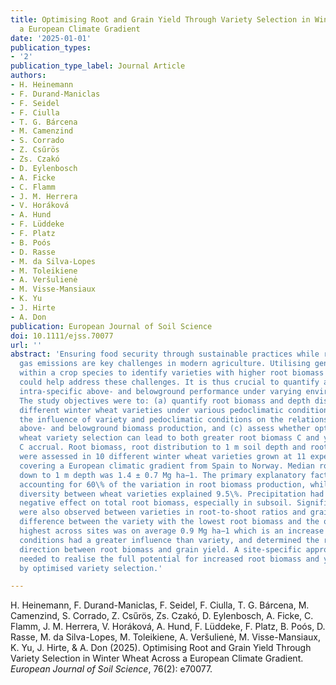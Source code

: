 ```yaml
---
title: Optimising Root and Grain Yield Through Variety Selection in Winter Wheat Across
  a European Climate Gradient
date: '2025-01-01'
publication_types:
- '2'
publication_type_label: Journal Article
authors:
- H. Heinemann
- F. Durand-Maniclas
- F. Seidel
- F. Ciulla
- T. G. Bárcena
- M. Camenzind
- S. Corrado
- Z. Csűrös
- Zs. Czakó
- D. Eylenbosch
- A. Ficke
- C. Flamm
- J. M. Herrera
- V. Horáková
- A. Hund
- F. Lüddeke
- F. Platz
- B. Poós
- D. Rasse
- M. da Silva-Lopes
- M. Toleikiene
- A. Veršulienė
- M. Visse-Mansiaux
- K. Yu
- J. Hirte
- A. Don
publication: European Journal of Soil Science
doi: 10.1111/ejss.70077
url: ''
abstract: 'Ensuring food security through sustainable practices while reducing greenhouse
  gas emissions are key challenges in modern agriculture. Utilising genetic variability
  within a crop species to identify varieties with higher root biomass carbon (C)
  could help address these challenges. It is thus crucial to quantify and understand
  intra-specific above- and belowground performance under varying environmental conditions.
  The study objectives were to: (a) quantify root biomass and depth distribution in
  different winter wheat varieties under various pedoclimatic conditions, (b) investigate
  the influence of variety and pedoclimatic conditions on the relationship between
  above- and belowground biomass production, and (c) assess whether optimised winter
  wheat variety selection can lead to both greater root biomass C and yield, boosting
  C accrual. Root biomass, root distribution to 1 m soil depth and root-to-shoot ratios
  were assessed in 10 different winter wheat varieties grown at 11 experimental sites
  covering a European climatic gradient from Spain to Norway. Median root biomass
  down to 1 m depth was 1.4 ± 0.7 Mg ha−1. The primary explanatory factor was site,
  accounting for 60\% of the variation in root biomass production, while the genetic
  diversity between wheat varieties explained 9.5\%. Precipitation had a significantly
  negative effect on total root biomass, especially in subsoil. Significant differences
  were also observed between varieties in root-to-shoot ratios and grain yield. The
  difference between the variety with the lowest root biomass and the one with the
  highest across sites was on average 0.9 Mg ha−1 which is an increase of 45\%. Pedoclimatic
  conditions had a greater influence than variety, and determined the relationship''s
  direction between root biomass and grain yield. A site-specific approach is, therefore,
  needed to realise the full potential for increased root biomass and yield offered
  by optimised variety selection.'

---
```


H. Heinemann, F. Durand-Maniclas, F. Seidel, F. Ciulla, T. G. Bárcena, M. Camenzind, S. Corrado, Z. Csűrös, Zs. Czakó, D. Eylenbosch, A. Ficke, C. Flamm, J. M. Herrera, V. Horáková, A. Hund, F. Lüddeke, F. Platz, B. Poós, D. Rasse, M. da Silva-Lopes, M. Toleikiene, A. Veršulienė, M. Visse-Mansiaux, K. Yu, J. Hirte, & A. Don (2025). Optimising Root and Grain Yield Through Variety Selection in Winter Wheat Across a European Climate Gradient. *European Journal of Soil Science*, 76(2): e70077.
